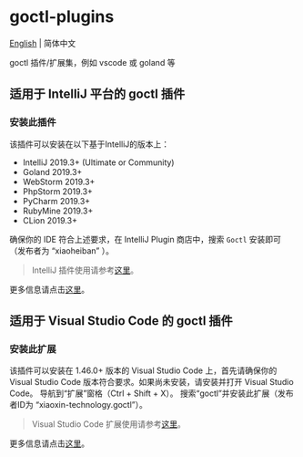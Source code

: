 # goctl-plugins

[English](readme-en.md) | 简体中文

goctl 插件/扩展集，例如 vscode 或 goland 等

## 适用于 IntelliJ 平台的 goctl 插件

### 安装此插件

该插件可以安装在以下基于IntelliJ的版本上：

* IntelliJ 2019.3+ (Ultimate or Community)
* Goland 2019.3+
* WebStorm 2019.3+
* PhpStorm 2019.3+
* PyCharm 2019.3+
* RubyMine 2019.3+
* CLion 2019.3+

确保你的 IDE 符合上述要求，在 IntelliJ Plugin 商店中，搜索 `Goctl` 安装即可（发布者为 “xiaoheiban” ）。

> IntelliJ 插件使用请参考[这里](https://www.jetbrains.com/idea/help/managing-enterprise-plugin-repositories.html)。

更多信息请点击[这里](goland/README.md)。

## 适用于 Visual Studio Code 的 goctl 插件

### 安装此扩展

该插件可以安装在 1.46.0+ 版本的 Visual Studio Code 上，首先请确保你的 Visual Studio Code 版本符合要求。如果尚未安装，请安装并打开 Visual Studio Code。 导航到“扩展”窗格（Ctrl + Shift + X）。 搜索“goctl”并安装此扩展（发布者ID为 “xiaoxin-technology.goctl”）。

> Visual Studio Code 扩展使用请参考[这里](https://code.visualstudio.com/docs/editor/extension-gallery)。

更多信息请点击[这里](vscode/README.md)。
